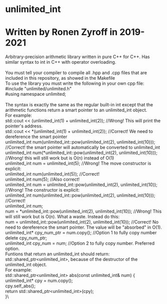 # unlimited_int
# Written by Ronen Zyroff in 2019-2021
Arbitrary-precision arithmetic library written in pure C++ for C++. Has similar syntax to int in C++ with operator overloading.\
\
You must tell your compiler to compile all .hpp and .cpp files that are included in this repository, as showed in the Makefile\
To use the library you must write the following in your own cpp file:\
#include "unlimited/unlimited.h"\
#using namespace unlimited;\
\
The syntax is exactly the same as the regular built-in int except that the arithmetic functions return a smart pointer to an unlimited_int object.\
For example:\
std::cout << (unlimited_int(1) + unlimited_int(2)); //Wrong! This will print the pointer's address.\
std::cout << \*(unlimited_int(1) + unlimited_int(2)); //Correct! We need to dereference the smart pointer\
unlimited_int num(unlimited_int::pow(unlimited_int(2), unlimited_int(10))); //Correct! the smart pointer will automatically be converted to unlimited_int\
unlimited_int num(\*unlimited_int::pow(unlimited_int(2), unlimited_int(10))); //Wrong! this will still work but is O(n) instead of O(1)\
unlimited_int num = unlimited_int(5); //Wrong! The move constructor is explicit:\
unlimited_int num(unlimited_int(5)); //Correct!\
unlimited_int num(5); //Also correct!\
unlimited_int num = unlimited_int::pow(unlimited_int(2), unlimited_int(10)); //Wrong! The constructor is explicit:\
unlimited_int num(unlimited_int::pow(unlimited_int(2), unlimited_int(10))); //Correct!\
unlimited_int num;\
num = \*unlimited_int::pow(unlimited_int(2), unlimited_int(10)); //Wrong! This will still work but is O(n). What a waste. Instead do this:\
num = unlimited_int::pow(unlimited_int(2), unlimited_int(10)); //Correct! No need to dereference the smart pointer. The value will be "absorbed" in O(1).\
unlimited_int* cpy_num_ptr = num.copy(); //Option 1 to fully copy number\
delete cpy_num_ptr;\
unlimited_int cpy_num = num; //Option 2 to fully copy number. Preferred option.\
Funtions that return an unlimited_int should return: std::shared_ptr<unlimited_int>, because of the destructor of the unlimited_int object.\
For example:\
std::shared_ptr<unlimited_int> abs(const unlimited_int& num) {\
  unlimited_int* cpy = num.copy();\
  cpy.self_abs();\
  return std::shared_ptr<unlimited_int>(cpy);\
}\
